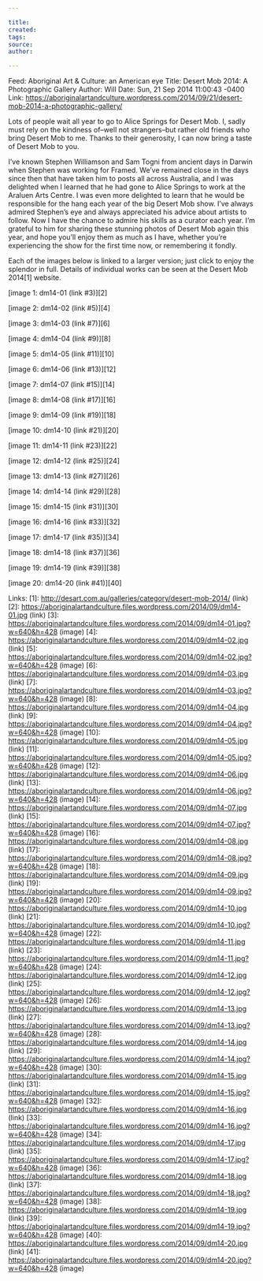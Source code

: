 ```yaml
---

title:
created:
tags:
source:
author:

---
```

Feed: Aboriginal Art & Culture: an American eye
Title: Desert Mob 2014: A Photographic Gallery
Author: Will
Date: Sun, 21 Sep 2014 11:00:43 -0400
Link: https://aboriginalartandculture.wordpress.com/2014/09/21/desert-mob-2014-a-photographic-gallery/
 
Lots of people wait all year to go to Alice Springs for Desert Mob. I, sadly 
must rely on the kindness of–well not strangers–but rather old friends who bring
Desert Mob to me. Thanks to their generosity, I can now bring a taste of Desert 
Mob to you.
 
I’ve known Stephen Williamson and Sam Togni from ancient days in Darwin when 
Stephen was working for Framed. We’ve remained close in the days since then that
have taken him to posts all across Australia, and I was delighted when I learned
that he had gone to Alice Springs to work at the Araluen Arts Centre. I was even
more delighted to learn that he would be responsible for the hang each year of 
the big Desert Mob show. I’ve always admired Stephen’s eye and always 
appreciated his advice about artists to follow. Now I have the chance to admire 
his skills as a curator each year. I’m grateful to him for sharing these 
stunning photos of Desert Mob again this year, and hope you’ll enjoy them as 
much as I have, whether you’re experiencing the show for the first time now, or 
remembering it fondly.
 
Each of the images below is linked to a larger version; just click to enjoy the 
splendor in full. Details of individual works can be seen at the Desert Mob 
2014[1] website.
 
[image 1: dm14-01 (link #3)][2]
 
[image 2: dm14-02 (link #5)][4]
 
[image 3: dm14-03 (link #7)][6]
 
[image 4: dm14-04 (link #9)][8]
 
[image 5: dm14-05 (link #11)][10]
 
[image 6: dm14-06 (link #13)][12]
 
[image 7: dm14-07 (link #15)][14]
 
[image 8: dm14-08 (link #17)][16]
 
[image 9: dm14-09 (link #19)][18]
 
[image 10: dm14-10 (link #21)][20]
 
[image 11: dm14-11 (link #23)][22]
 
[image 12: dm14-12 (link #25)][24]
 
[image 13: dm14-13 (link #27)][26]
 
[image 14: dm14-14 (link #29)][28]
 
[image 15: dm14-15 (link #31)][30]
 
[image 16: dm14-16 (link #33)][32]
 
[image 17: dm14-17 (link #35)][34]
 
[image 18: dm14-18 (link #37)][36]
 
[image 19: dm14-19 (link #39)][38]
 
[image 20: dm14-20 (link #41)][40]
 
Links: 
[1]: http://desart.com.au/galleries/category/desert-mob-2014/ (link)
[2]: https://aboriginalartandculture.files.wordpress.com/2014/09/dm14-01.jpg (link)
[3]: https://aboriginalartandculture.files.wordpress.com/2014/09/dm14-01.jpg?w=640&h=428 (image)
[4]: https://aboriginalartandculture.files.wordpress.com/2014/09/dm14-02.jpg (link)
[5]: https://aboriginalartandculture.files.wordpress.com/2014/09/dm14-02.jpg?w=640&h=428 (image)
[6]: https://aboriginalartandculture.files.wordpress.com/2014/09/dm14-03.jpg (link)
[7]: https://aboriginalartandculture.files.wordpress.com/2014/09/dm14-03.jpg?w=640&h=428 (image)
[8]: https://aboriginalartandculture.files.wordpress.com/2014/09/dm14-04.jpg (link)
[9]: https://aboriginalartandculture.files.wordpress.com/2014/09/dm14-04.jpg?w=640&h=428 (image)
[10]: https://aboriginalartandculture.files.wordpress.com/2014/09/dm14-05.jpg (link)
[11]: https://aboriginalartandculture.files.wordpress.com/2014/09/dm14-05.jpg?w=640&h=428 (image)
[12]: https://aboriginalartandculture.files.wordpress.com/2014/09/dm14-06.jpg (link)
[13]: https://aboriginalartandculture.files.wordpress.com/2014/09/dm14-06.jpg?w=640&h=428 (image)
[14]: https://aboriginalartandculture.files.wordpress.com/2014/09/dm14-07.jpg (link)
[15]: https://aboriginalartandculture.files.wordpress.com/2014/09/dm14-07.jpg?w=640&h=428 (image)
[16]: https://aboriginalartandculture.files.wordpress.com/2014/09/dm14-08.jpg (link)
[17]: https://aboriginalartandculture.files.wordpress.com/2014/09/dm14-08.jpg?w=640&h=428 (image)
[18]: https://aboriginalartandculture.files.wordpress.com/2014/09/dm14-09.jpg (link)
[19]: https://aboriginalartandculture.files.wordpress.com/2014/09/dm14-09.jpg?w=640&h=428 (image)
[20]: https://aboriginalartandculture.files.wordpress.com/2014/09/dm14-10.jpg (link)
[21]: https://aboriginalartandculture.files.wordpress.com/2014/09/dm14-10.jpg?w=640&h=428 (image)
[22]: https://aboriginalartandculture.files.wordpress.com/2014/09/dm14-11.jpg (link)
[23]: https://aboriginalartandculture.files.wordpress.com/2014/09/dm14-11.jpg?w=640&h=428 (image)
[24]: https://aboriginalartandculture.files.wordpress.com/2014/09/dm14-12.jpg (link)
[25]: https://aboriginalartandculture.files.wordpress.com/2014/09/dm14-12.jpg?w=640&h=428 (image)
[26]: https://aboriginalartandculture.files.wordpress.com/2014/09/dm14-13.jpg (link)
[27]: https://aboriginalartandculture.files.wordpress.com/2014/09/dm14-13.jpg?w=640&h=428 (image)
[28]: https://aboriginalartandculture.files.wordpress.com/2014/09/dm14-14.jpg (link)
[29]: https://aboriginalartandculture.files.wordpress.com/2014/09/dm14-14.jpg?w=640&h=428 (image)
[30]: https://aboriginalartandculture.files.wordpress.com/2014/09/dm14-15.jpg (link)
[31]: https://aboriginalartandculture.files.wordpress.com/2014/09/dm14-15.jpg?w=640&h=428 (image)
[32]: https://aboriginalartandculture.files.wordpress.com/2014/09/dm14-16.jpg (link)
[33]: https://aboriginalartandculture.files.wordpress.com/2014/09/dm14-16.jpg?w=640&h=428 (image)
[34]: https://aboriginalartandculture.files.wordpress.com/2014/09/dm14-17.jpg (link)
[35]: https://aboriginalartandculture.files.wordpress.com/2014/09/dm14-17.jpg?w=640&h=428 (image)
[36]: https://aboriginalartandculture.files.wordpress.com/2014/09/dm14-18.jpg (link)
[37]: https://aboriginalartandculture.files.wordpress.com/2014/09/dm14-18.jpg?w=640&h=428 (image)
[38]: https://aboriginalartandculture.files.wordpress.com/2014/09/dm14-19.jpg (link)
[39]: https://aboriginalartandculture.files.wordpress.com/2014/09/dm14-19.jpg?w=640&h=428 (image)
[40]: https://aboriginalartandculture.files.wordpress.com/2014/09/dm14-20.jpg (link)
[41]: https://aboriginalartandculture.files.wordpress.com/2014/09/dm14-20.jpg?w=640&h=428 (image)

